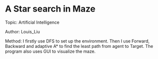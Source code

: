 # A Star search in Maze

Topic: Artificial Intelligence

Author: Louis_Liu

Method:
I firstly use DFS to set up the environment. Then I use Forward, Backward and adaptive A* to find the least path from agent to Target. The program also uses GUI to visualize the maze.

